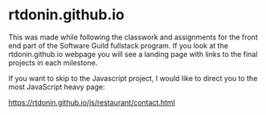 # rtdonin.github.io

This was made while following the classwork and assignments for the front end part of the Software Guild fullstack program. If you look at the rtdonin.github.io webpage you will see a landing page with links to the final projects in each milestone.

If you want to skip to the Javascript project, I would like to direct you to the most JavaScript heavy page:

https://rtdonin.github.io/js/restaurant/contact.html

